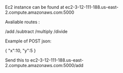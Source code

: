 Ec2 instance can be found at ec2-3-12-111-188.us-east-2.compute.amazonaws.com:5000

Avaliable routes :

/add
/subtract
/multiply 
/divide

Example of POST json:

{
    "x":10,
    "y":5
}

Send this to ec2-3-12-111-188.us-east-2.compute.amazonaws.com:5000/add
